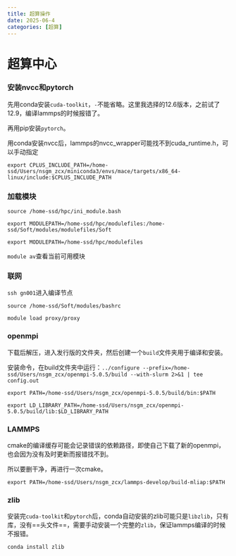 ```yaml
---
title: 超算操作
date: 2025-06-4
categories: [超算]
---
```


# 超算中心

### 安装nvcc和pytorch

先用conda安装`cuda-toolkit`，`-`不能省略。这里我选择的12.6版本，之前试了12.9，编译lammps的时候报错了。

再用pip安装`pytorch`。

用conda安装nvcc后，lammps的nvcc_wrapper可能找不到cuda_runtime.h，可以手动指定

`export CPLUS_INCLUDE_PATH=/home-ssd/Users/nsgm_zcx/miniconda3/envs/mace/targets/x86_64-linux/include:$CPLUS_INCLUDE_PATH`

### 加载模块

`source /home-ssd/hpc/ini_module.bash`

`export MODULEPATH=/home-ssd/hpc/modulefiles:/home-ssd/Soft/modules/modulefiles/Soft`

`export MODULEPATH=/home-ssd/hpc/modulefiles`

`module av`查看当前可用模块

### 联网

`ssh gn001`进入编译节点

`source /home-ssd/Soft/modules/bashrc`

`module load proxy/proxy`

### openmpi

下载后解压，进入发行版的文件夹，然后创建一个`build`文件夹用于编译和安装。

安装命令，在build文件夹中运行：`../configure --prefix=/home-ssd/Users/nsgm_zcx/openmpi-5.0.5/build --with-slurm 2>&1 | tee config.out`

`export PATH=/home-ssd/Users/nsgm_zcx/openmpi-5.0.5/build/bin:$PATH`

`export LD_LIBRARY_PATH=/home-ssd/Users/nsgm_zcx/openmpi-5.0.5/build/lib:$LD_LIBRARY_PATH`

### LAMMPS

cmake的编译缓存可能会记录错误的依赖路径，即使自己下载了新的openmpi，也会因为没有及时更新而报错找不到。

所以要删干净，再进行一次cmake。

`export PATH=/home-ssd/Users/nsgm_zcx/lammps-develop/build-mliap:$PATH`

### zlib

安装完`cuda-toolkit`和`pytorch`后，conda自动安装的zlib可能只是`libzlib`，只有库，没有==头文件==，需要手动安装一个完整的`zlib`，保证lammps编译的时候不报错。

`conda install zlib`

